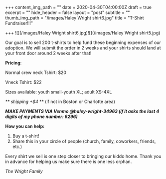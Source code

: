 +++
content_img_path = ""
date = 2020-04-30T04:00:00Z
draft = true
excerpt = ""
hide_header = false
layout = "post"
subtitle = ""
thumb_img_path = "/images/Haley Wright shirt6.jpg"
title = "T-Shirt Fundraiser!!!"

+++
![](/images/Haley Wright shirt6.jpg)![](/images/Haley Wright shirt5.jpg)

Our goal is to sell 200 t-shirts to help fund these beginning expenses of our adoption.  We will submit the order in 2 weeks and your shirts should land at your front door around 2 weeks after that!

**Pricing**:

Normal crew neck Tshirt: $20

Vneck Tshirt: $22

Sizes available: youth small-youth XL; adult XS-4XL

_** shipping +$4_ ** (if not in Boston or Charlotte area)

**_MAKE PAYMENTS VIA Venmo @haley-wright-34963 (if it asks the last 4 digits of my phone number: 6296)_**

**How you can help:**

1. Buy a t-shirt!
2. Share this in your circle of people (church, family, coworkers, friends, etc.)

Every shirt we sell is one step closer to bringing our kiddo home. Thank you in advance for helping us make sure there is one less orphan.

_The Wright Family_